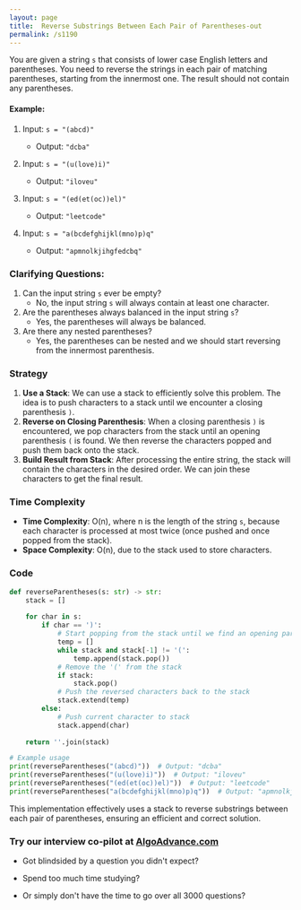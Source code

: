 ```yaml
---
layout: page
title:  Reverse Substrings Between Each Pair of Parentheses-out
permalink: /s1190
---
```


You are given a string `s` that consists of lower case English letters and parentheses. You need to reverse the strings in each pair of matching parentheses, starting from the innermost one. The result should not contain any parentheses.

#### Example:
1. Input: `s = "(abcd)"`
   - Output: `"dcba"`
   
2. Input: `s = "(u(love)i)"`
   - Output: `"iloveu"`
   
3. Input: `s = "(ed(et(oc))el)"`
   - Output: `"leetcode"`
   
4. Input: `s = "a(bcdefghijkl(mno)p)q"`
   - Output: `"apmnolkjihgfedcbq"`

### Clarifying Questions:
1. Can the input string `s` ever be empty?
   - No, the input string `s` will always contain at least one character.
2. Are the parentheses always balanced in the input string `s`?
   - Yes, the parentheses will always be balanced.
3. Are there any nested parentheses?
   - Yes, the parentheses can be nested and we should start reversing from the innermost parenthesis.

### Strategy
1. **Use a Stack**: We can use a stack to efficiently solve this problem. The idea is to push characters to a stack until we encounter a closing parenthesis `)`.
2. **Reverse on Closing Parenthesis**: When a closing parenthesis `)` is encountered, we pop characters from the stack until an opening parenthesis `(` is found. We then reverse the characters popped and push them back onto the stack.
3. **Build Result from Stack**: After processing the entire string, the stack will contain the characters in the desired order. We can join these characters to get the final result.

### Time Complexity
- **Time Complexity**: O(n), where n is the length of the string `s`, because each character is processed at most twice (once pushed and once popped from the stack).
- **Space Complexity**: O(n), due to the stack used to store characters.

### Code
```python
def reverseParentheses(s: str) -> str:
    stack = []
    
    for char in s:
        if char == ')':
            # Start popping from the stack until we find an opening parenthesis '('
            temp = []
            while stack and stack[-1] != '(':
                temp.append(stack.pop())
            # Remove the '(' from the stack
            if stack: 
                stack.pop()
            # Push the reversed characters back to the stack
            stack.extend(temp)
        else:
            # Push current character to stack
            stack.append(char)
    
    return ''.join(stack)

# Example usage
print(reverseParentheses("(abcd)"))  # Output: "dcba"
print(reverseParentheses("(u(love)i)"))  # Output: "iloveu"
print(reverseParentheses("(ed(et(oc))el)"))  # Output: "leetcode"
print(reverseParentheses("a(bcdefghijkl(mno)p)q"))  # Output: "apmnolkjihgfedcbq"
```

This implementation effectively uses a stack to reverse substrings between each pair of parentheses, ensuring an efficient and correct solution.


### Try our interview co-pilot at [AlgoAdvance.com](https://algoAdvance.com)

- Got blindsided by a question you didn't expect?

- Spend too much time studying?

- Or simply don't have the time to go over all 3000 questions?

